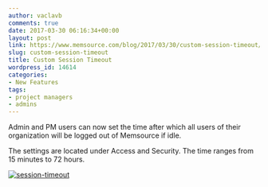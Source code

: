 ```yaml
---
author: vaclavb
comments: true
date: 2017-03-30 06:16:34+00:00
layout: post
link: https://www.memsource.com/blog/2017/03/30/custom-session-timeout/
slug: custom-session-timeout
title: Custom Session Timeout
wordpress_id: 14614
categories:
- New Features
tags:
- project managers
- admins
---
```


Admin and PM users can now set the time after which all users of their organization will be logged out of Memsource if idle.

The settings are located under Access and Security. The time ranges from 15 minutes to 72 hours.

[![session-timeout](http://www.memsource.com/wp-content/uploads/2017/03/session-timeout.png)](http://www.memsource.com/wp-content/uploads/2017/03/session-timeout.png)

